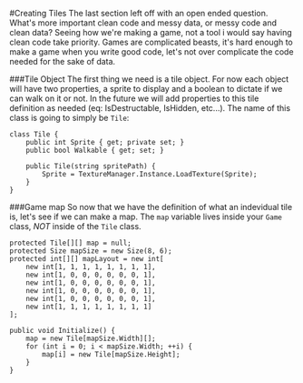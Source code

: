 #Creating Tiles
The last section left off with an open ended question. What's more important clean code and messy data, or messy code and clean data? Seeing how we're making a game, not a tool i would say having clean code take priority. Games are complicated beasts, it's hard enough to make a game when you write good code, let's not over complicate the code needed for the sake of data.

###Tile Object
The first thing we need is a tile object. For now each object will have two properties, a sprite to display and a boolean to dictate if we can walk on it or not. In the future we will add properties to this tile definition as needed (eq: IsDestructable, IsHidden, etc...). The name of this class is going to simply be ```Tile```:

```
class Tile {
    public int Sprite { get; private set; }
    public bool Walkable { get; set; }
    
    public Tile(string spritePath) {
        Sprite = TextureManager.Instance.LoadTexture(Sprite);
    }
}
```

###Game map
So now that we have the definition of what an indevidual tile is, let's see if we can make a map. The ```map``` variable lives inside your ```Game``` class, *NOT* inside of the ```Tile``` class.

```
protected Tile[][] map = null;
protected Size mapSize = new Size(8, 6);
protected int[][] mapLayout = new int[
    new int[1, 1, 1, 1, 1, 1, 1, 1],
    new int[1, 0, 0, 0, 0, 0, 0, 1],
    new int[1, 0, 0, 0, 0, 0, 0, 1],
    new int[1, 0, 0, 0, 0, 0, 0, 1],
    new int[1, 0, 0, 0, 0, 0, 0, 1],
    new int[1, 1, 1, 1, 1, 1, 1, 1]
];

public void Initialize() {
    map = new Tile[mapSize.Width][];
    for (int i = 0; i < mapSize.Width; ++i) {
        map[i] = new Tile[mapSize.Height];
    }
}

```